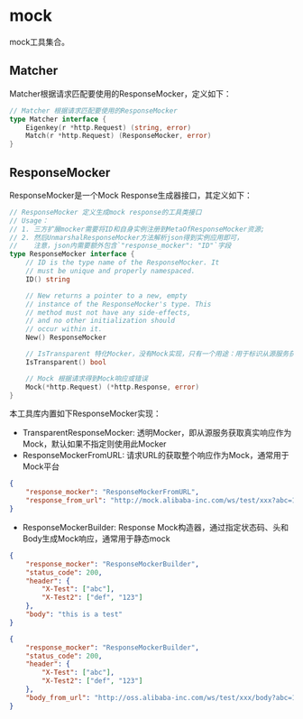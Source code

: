 # mock

mock工具集合。

## Matcher

Matcher根据请求匹配要使用的ResponseMocker，定义如下：

```go
// Matcher 根据请求匹配要使用的ResponseMocker
type Matcher interface {
    Eigenkey(r *http.Request) (string, error)
    Match(r *http.Request) (ResponseMocker, error)
}
```

## ResponseMocker

ResponseMocker是一个Mock Response生成器接口，其定义如下：

```go
// ResponseMocker 定义生成mock response的工具类接口
// Usage：
// 1. 三方扩展mocker需要将ID和自身实例注册到MetaOfResponseMocker资源;
// 2. 然后UnmarshalResponseMocker方法解析json得到实例应用即可，
//    注意，json内需要额外包含`"response_mocker": "ID"`字段
type ResponseMocker interface {
    // ID is the type name of the ResponseMocker. It
    // must be unique and properly namespaced.
    ID() string

    // New returns a pointer to a new, empty
    // instance of the ResponseMocker's type. This
    // method must not have any side-effects,
    // and no other initialization should
    // occur within it.
    New() ResponseMocker

    // IsTransparent 特化Mocker，没有Mock实现，只有一个用途：用于标识从源服务获取Mock响应
    IsTransparent() bool

    // Mock 根据请求得到Mock响应或错误
    Mock(*http.Request) (*http.Response, error)
}
```

本工具库内置如下ResponseMocker实现：

- TransparentResponseMocker: 透明Mocker，即从源服务获取真实响应作为Mock，默认如果不指定则使用此Mocker
- ResponseMockerFromURL: 请求URL的获取整个响应作为Mock，通常用于Mock平台

```json
{
    "response_mocker": "ResponseMockerFromURL",
    "response_from_url": "http://mock.alibaba-inc.com/ws/test/xxx?abc=123"
}
```

- ResponseMockerBuilder: Response Mock构造器，通过指定状态码、头和Body生成Mock响应，通常用于静态mock

```json
{
    "response_mocker": "ResponseMockerBuilder",
    "status_code": 200,
    "header": {
        "X-Test": ["abc"],
        "X-Test2": ["def", "123"]
    },
    "body": "this is a test"
}
```

```json
{
    "response_mocker": "ResponseMockerBuilder",
    "status_code": 200,
    "header": {
        "X-Test": ["abc"],
        "X-Test2": ["def", "123"]
    },
    "body_from_url": "http://oss.alibaba-inc.com/ws/test/xxx/body?abc=123"
}
```
